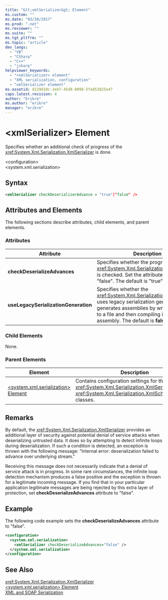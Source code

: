 ```yaml
---
title: "&lt;xmlSerializer&gt; Element"
ms.custom: ""
ms.date: "03/30/2017"
ms.prod: ".net"
ms.reviewer: ""
ms.suite: ""
ms.tgt_pltfrm: ""
ms.topic: "article"
dev_langs: 
  - "VB"
  - "CSharp"
  - "C++"
  - "jsharp"
helpviewer_keywords: 
  - "<xmlSerializer> element"
  - "XML serialization, configuration"
  - "xmlSerializer element"
ms.assetid: d129d10c-3eb7-45d9-8098-5fa853825e47
caps.latest.revision: 4
author: "Erikre"
ms.author: "erikre"
manager: "erikre"
---
```

# &lt;xmlSerializer&gt; Element
Specifies whether an additional check of progress of the <xref:System.Xml.Serialization.XmlSerializer> is done.  
  
 \<configuration>  
\<system.xml.serialization>  
  
## Syntax  
  
```xml  
<xmlSerializer checkDeserializerAdvance = "true"|"false" />  
```  
  
## Attributes and Elements  
 The following sections describe attributes, child elements, and parent elements.  
  
### Attributes  
  
|Attribute|Description|  
|---------------|-----------------|  
|**checkDeserializeAdvances**|Specifies whether the progress of the <xref:System.Xml.Serialization.XmlSerializer> is checked. Set the attribute to "true" or "false". The default is "true".|  
|**useLegacySerializationGeneration**|Specifies whether the <xref:System.Xml.Serialization.XmlSerializer> uses legacy serialization generation which generates assemblies by writing C# code to a file and then compiling it to an assembly. The default is **false**.|  
  
### Child Elements  
 None.  
  
### Parent Elements  
  
|Element|Description|  
|-------------|-----------------|  
|[\<system.xml.serialization> Element](../../../docs/standard/serialization/system-xml-serialization-element.md)|Contains configuration settings for the <xref:System.Xml.Serialization.XmlSerializer> and <xref:System.Xml.Serialization.XmlSchemaImporter> classes.|  
  
## Remarks  
 By default, the <xref:System.Xml.Serialization.XmlSerializer> provides an additional layer of security against potential denial of service attacks when deserializing untrusted data. It does so by attempting to detect infinite loops during deserialization. If such a condition is detected, an exception is thrown with the following message: "Internal error: deserialization failed to advance over underlying stream."  
  
 Receiving this message does not necessarily indicate that a denial of service attack is in progress. In some rare circumstances, the infinite loop detection mechanism produces a false positive and the exception is thrown for a legitimate incoming message. If you find that in your particular application legitimate messages are being rejected by this extra layer of protection, set **checkDeserializeAdvances** attribute to "false".  
  
## Example  
 The following code example sets the **checkDeserializeAdvances** attribute to "false".  
  
```xml  
<configuration>  
  <system.xml.serialization>  
    <xmlSerializer checkDeserializeAdvances="false" />  
  </system.xml.serialization>  
</configuration>  
```  
  
## See Also  
 <xref:System.Xml.Serialization.XmlSerializer>   
 [\<system.xml.serialization> Element](../../../docs/standard/serialization/system-xml-serialization-element.md)   
 [XML and SOAP Serialization](../../../docs/standard/serialization/xml-and-soap-serialization.md)
